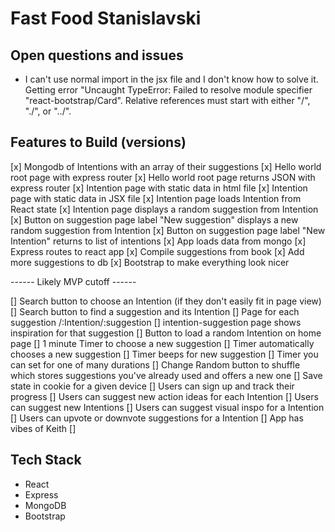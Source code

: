 # Fast Food Stanislavski #

<!--
> This material was originally posted [here](http://www.quora.com/What-is-Amazons-approach-to-product-development-and-product-management). It is reproduced here for posterities sake.

There is an approach called "working backwards" that is widely used at Amazon. They work backwards from the customer, rather than starting with an idea for a product and trying to bolt customers onto it. While working backwards can be applied to any specific product decision, using this approach is especially important when developing new products or features.

For new initiatives a product manager typically starts by writing an internal press release announcing the finished product. The target audience for the press release is the new/updated product's customers, which can be retail customers or internal users of a tool or technology. Internal press releases are centered around the customer problem, how current solutions (internal or external) fail, and how the new product will blow away existing solutions.

If the benefits listed don't sound very interesting or exciting to customers, then perhaps they're not (and shouldn't be built). Instead, the product manager should keep iterating on the press release until they've come up with benefits that actually sound like benefits. Iterating on a press release is a lot less expensive than iterating on the product itself (and quicker!).

If the press release is more than a page and a half, it is probably too long. Keep it simple. 3-4 sentences for most paragraphs. Cut out the fat. Don't make it into a spec. You can accompany the press release with a FAQ that answers all of the other business or execution questions so the press release can stay focused on what the customer gets. My rule of thumb is that if the press release is hard to write, then the product is probably going to suck. Keep working at it until the outline for each paragraph flows.

Oh, and I also like to write press-releases in what I call "Oprah-speak" for mainstream consumer products. Imagine you're sitting on Oprah's couch and have just explained the product to her, and then you listen as she explains it to her audience. That's "Oprah-speak", not "Geek-speak".

Once the project moves into development, the press release can be used as a touchstone; a guiding light. The product team can ask themselves, "Are we building what is in the press release?" If they find they're spending time building things that aren't in the press release (overbuilding), they need to ask themselves why. This keeps product development focused on achieving the customer benefits and not building extraneous stuff that takes longer to build, takes resources to maintain, and doesn't provide real customer benefit (at least not enough to warrant inclusion in the press release).
 -->

## Open questions and issues
- I can't use normal import in the jsx file and I don't know how to solve it. Getting error "Uncaught TypeError: Failed to resolve module specifier "react-bootstrap/Card". Relative references must start with either "/", "./", or "../".

## Features to Build (versions) ##
  [x] Mongodb of Intentions with an array of their suggestions
  [x] Hello world root page with express router
  [x] Hello world root page returns JSON with express router
  [x] Intention page with static data in html file
  [x] Intention page with static data in JSX file
  [x] Intention page loads Intention from React state
  [x] Intention page displays a random suggestion from Intention
  [x] Button on suggestion page label "New suggestion" displays a new random suggestion from Intention
  [x] Button on suggestion page label "New Intention" returns to list of intentions
  [x] App loads data from mongo
  [x] Express routes to react app
  [x] Compile suggestions from book
  [x] Add more suggestions to db
  [x] Bootstrap to make everything look nicer

------ Likely MVP cutoff ------


  [] Search button to choose an Intention (if they don't easily fit in page view)
  [] Search button to find a suggestion and its Intention
  [] Page for each suggestion /:Intention/:suggestion
  [] intention-suggestion page shows inspiration for that suggestion
  [] Button to load a random Intention on home page
  [] 1 minute Timer to choose a new suggestion
  [] Timer automatically chooses a new suggestion
  [] Timer beeps for new suggestion
  [] Timer you can set for one of many durations
  [] Change Random button to shuffle which stores suggestions you've already used and offers a new one
  [] Save state in cookie for a given device
  [] Users can sign up and track their progress
  [] Users can suggest new action ideas for each Intention
  [] Users can suggest new Intentions
  [] Users can suggest visual inspo for a Intention
  [] Users can upvote or downvote suggestions for a Intention
  [] App has vibes of Keith
  []



## Tech Stack ##
  - React
  - Express
  - MongoDB
  - Bootstrap


